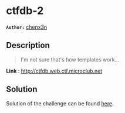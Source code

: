 # ctfdb-2

**`Author:`** [chenx3n](https://github.com/malikDaCoda)

## Description

> I'm not sure that's how templates work...  

**Link** : <http://ctfdb.web.ctf.microclub.net>

## Solution

Solution of the challenge can be found [here](solution/).
